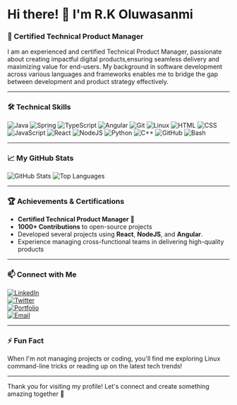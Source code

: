 # Hi there! 👋 I'm R.K Oluwasanmi

### 🏅 Certified Technical Product Manager 

I am an experienced and certified Technical Product Manager, passionate about creating impactful digital products,ensuring seamless delivery and maximizing value for end-users. My background in software development across various languages and frameworks enables me to bridge the gap between development and product strategy effectively.

---

### 🛠️ Technical Skills

![Java](https://img.shields.io/badge/Java-ED8B00?style=for-the-badge&logo=java&logoColor=white)
![Spring](https://img.shields.io/badge/Spring-6DB33F?style=for-the-badge&logo=spring&logoColor=white)
![TypeScript](https://img.shields.io/badge/TypeScript-007ACC?style=for-the-badge&logo=typescript&logoColor=white)
![Angular](https://img.shields.io/badge/Angular-DD0031?style=for-the-badge&logo=angular&logoColor=white)
![Git](https://img.shields.io/badge/Git-F05032?style=for-the-badge&logo=git&logoColor=white)
![Linux](https://img.shields.io/badge/Linux-FCC624?style=for-the-badge&logo=linux&logoColor=black)
![HTML](https://img.shields.io/badge/HTML5-E34F26?style=for-the-badge&logo=html5&logoColor=white)
![CSS](https://img.shields.io/badge/CSS3-1572B6?style=for-the-badge&logo=css3&logoColor=white)
![JavaScript](https://img.shields.io/badge/JavaScript-F7DF1E?style=for-the-badge&logo=javascript&logoColor=black)
![React](https://img.shields.io/badge/React-61DAFB?style=for-the-badge&logo=react&logoColor=black)
![NodeJS](https://img.shields.io/badge/Node.js-339933?style=for-the-badge&logo=nodedotjs&logoColor=white)
![Python](https://img.shields.io/badge/Python-3776AB?style=for-the-badge&logo=python&logoColor=white)
![C++](https://img.shields.io/badge/C++-00599C?style=for-the-badge&logo=cplusplus&logoColor=white)
![GitHub](https://img.shields.io/badge/GitHub-181717?style=for-the-badge&logo=github&logoColor=white)
![Bash](https://img.shields.io/badge/Bash-4EAA25?style=for-the-badge&logo=gnu-bash&logoColor=white)

---

### 📈 My GitHub Stats

![GitHub Stats](https://github-readme-stats.vercel.app/api?username=Rafkev&show_icons=true&theme=dark&count_private=true)
![Top Languages](https://github-readme-stats.vercel.app/api/top-langs/?username=Rafkev&layout=compact&theme=dark)

---

### 🏆 Achievements & Certifications

- **Certified Technical Product Manager** 🏅
- **1000+ Contributions** to open-source projects
- Developed several projects using **React**, **NodeJS**, and **Angular**.
- Experience managing cross-functional teams in delivering high-quality products

---

### 📫 Connect with Me

[![LinkedIn](https://img.shields.io/badge/LinkedIn-0077B5?style=for-the-badge&logo=linkedin&logoColor=white)](https://www.linkedin.com/in/raphaelosanmi)  
[![Twitter](https://img.shields.io/badge/Twitter-1DA1F2?style=for-the-badge&logo=twitter&logoColor=white)](https://x.com/raphaelekol)  
[![Portfolio](https://img.shields.io/badge/Portfolio-FF5722?style=for-the-badge&logo=web&logoColor=white)](https://dribbble.com/RaphaelOluwasanmi)  
[![Email](https://img.shields.io/badge/Email-D14836?style=for-the-badge&logo=gmail&logoColor=white)](mailto:raphaelosanmi@gmail.com)

---

### ⚡ Fun Fact

When I'm not managing projects or coding, you'll find me exploring Linux command-line tricks or reading up on the latest tech trends!

---

Thank you for visiting my profile! Let's connect and create something amazing together 🚀
